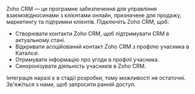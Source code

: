 Zoho CRM — це програмне забезпечення для управління взаємовідносинами з клієнтами онлайн, призначене для продажу, маркетингу та підтримки клієнтів. Підключіть Zoho CRM, щоб:

- Створювати контакти Zoho CRM, щоб підтримувати CRM в актуальному стані.
- Відкривати асоційований контакт Zoho CRM з профілю учасника в Каталозі.
- Отримувати інформацію про угоди в профілі учасника.
- Синхронізувати діяльність учасників в Zoho CRM.

Інтеграція наразі є в стадії розробки, тому можливості не остаточні. Зв'яжіться з нами, щоб запросити ранній доступ.